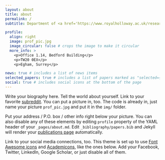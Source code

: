 ```yaml
---
layout: about
title: about
permalink: /
subtitle: Department of <a href='https://www.royalholloway.ac.uk/research-and-teaching/departments-and-schools/computer-science/'>Computer Science</a> - Royal Holloway, University of London. Egham, Surrey, United Kingdom

profile:
  align: right
  image: prof_pic.jpg
  image_circular: false # crops the image to make it circular
  more_info: >
    <p>Office 1.14, Bedford Building</p>
    <p>TW20 0EX</p>
    <p>Egham, Surrey</p>

news: true # includes a list of news items
selected_papers: true # includes a list of papers marked as "selected={true}"
social: true # includes social icons at the bottom of the page
---
```


Write your biography here. Tell the world about yourself. Link to your favorite [subreddit](http://reddit.com). You can put a picture in, too. The code is already in, just name your picture `prof_pic.jpg` and put it in the `img/` folder.

Put your address / P.O. box / other info right below your picture. You can also disable any of these elements by editing `profile` property of the YAML header of your `_pages/about.md`. Edit `_bibliography/papers.bib` and Jekyll will render your [publications page](/al-folio/publications/) automatically.

Link to your social media connections, too. This theme is set up to use [Font Awesome icons](https://fontawesome.com/) and [Academicons](https://jpswalsh.github.io/academicons/), like the ones below. Add your Facebook, Twitter, LinkedIn, Google Scholar, or just disable all of them.
